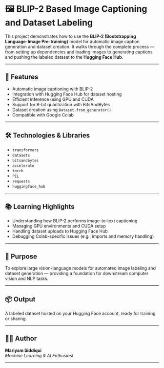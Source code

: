 # 🖼️ BLIP-2 Based Image Captioning and Dataset Labeling

This project demonstrates how to use the **BLIP-2 (Bootstrapping Language-Image Pre-training)** model for automatic image caption generation and dataset creation. It walks through the complete process — from setting up dependencies and loading images to generating captions and pushing the labeled dataset to the **Hugging Face Hub**.

---

## 🚀 Features
- Automatic image captioning with BLIP-2  
- Integration with Hugging Face Hub for dataset hosting  
- Efficient inference using GPU and CUDA  
- Support for 8-bit quantization with BitsAndBytes  
- Dataset creation using `Dataset.from_generator()`  
- Compatible with Google Colab  

---

## 🛠️ Technologies & Libraries
- `transformers`  
- `datasets`  
- `bitsandbytes`  
- `accelerate`  
- `torch`  
- `PIL`  
- `requests`  
- `huggingface_hub`

---

## 📚 Learning Highlights
- Understanding how BLIP-2 performs image-to-text captioning  
- Managing GPU environments and CUDA setup  
- Handling dataset uploads to Hugging Face Hub  
- Debugging Colab-specific issues (e.g., imports and memory handling)  

---

## 🎯 Purpose
To explore large vision-language models for automated image labeling and dataset generation — providing a foundation for downstream computer vision and NLP tasks.

---

## 📦 Output
A labeled dataset hosted on your Hugging Face account, ready for training or sharing.

---

## 👩‍💻 Author
**Mariyam Siddiqui**  
*Machine Learning & AI Enthusiast*

---
